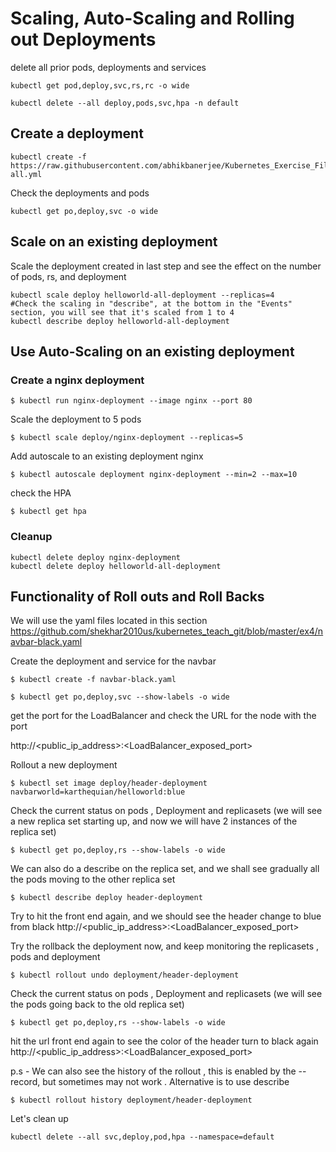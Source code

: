 # Scaling, Auto-Scaling and Rolling out Deployments

delete all prior pods, deployments and services

```
kubectl get pod,deploy,svc,rs,rc -o wide

kubectl delete --all deploy,pods,svc,hpa -n default
```

## Create a deployment

```
kubectl create -f https://raw.githubusercontent.com/abhikbanerjee/Kubernetes_Exercise_Files/master/helper_yaml_files/Ex_combine_deploy_service/helloworld-all.yml
```

Check the deployments and pods

```
kubectl get po,deploy,svc -o wide
```

## Scale on an existing deployment 

Scale the deployment created in last step and see the effect on the number of pods, rs, and deployment 

```
kubectl scale deploy helloworld-all-deployment --replicas=4
#Check the scaling in "describe", at the bottom in the "Events" section, you will see that it's scaled from 1 to 4
kubectl describe deploy helloworld-all-deployment
```

## Use Auto-Scaling on an existing deployment 

### Create a nginx deployment

```
$ kubectl run nginx-deployment --image nginx --port 80
```

Scale the deployment to 5 pods

```
$ kubectl scale deploy/nginx-deployment --replicas=5
```

Add autoscale to an existing deployment nginx

```
$ kubectl autoscale deployment nginx-deployment --min=2 --max=10
```

check the HPA

```
$ kubectl get hpa
```

### Cleanup

```
kubectl delete deploy nginx-deployment
kubectl delete deploy helloworld-all-deployment
```


## Functionality of Roll outs and Roll Backs

We will use the yaml files located in this section 
https://github.com/shekhar2010us/kubernetes_teach_git/blob/master/ex4/navbar-black.yaml

Create the deployment and service for the navbar

```
$ kubectl create -f navbar-black.yaml
```

```
$ kubectl get po,deploy,svc --show-labels -o wide 
```

get the port for the LoadBalancer and check the URL for the node with the port

http://<public_ip_address>:<LoadBalancer_exposed_port>

Rollout a new deployment

```
$ kubectl set image deploy/header-deployment navbarworld=karthequian/helloworld:blue
```

Check the current status on pods , Deployment and replicasets (we will see a new replica set starting up, and now we will have 2 instances of the replica set)

```
$ kubectl get po,deploy,rs --show-labels -o wide
```

We can also do a describe on the replica set, and we shall see gradually all the pods moving to the other replica set

```
$ kubectl describe deploy header-deployment
```

Try to hit the front end again, and we should see the header change to blue from black
http://<public_ip_address>:<LoadBalancer_exposed_port>

Try the rollback the deployment now, and keep monitoring the replicasets , pods and deployment

```
$ kubectl rollout undo deployment/header-deployment
```

Check the current status on pods , Deployment and replicasets (we will see the pods going back to the old replica set)

```
$ kubectl get po,deploy,rs --show-labels -o wide
```

hit the url front end again to see the color of the header turn to black again
http://<public_ip_address>:<LoadBalancer_exposed_port>

p.s - We can also see the history of the rollout , this is enabled by the --record, but sometimes may not work . Alternative is to use describe

```
$ kubectl rollout history deployment/header-deployment
```

Let's clean up

```
kubectl delete --all svc,deploy,pod,hpa --namespace=default
```
